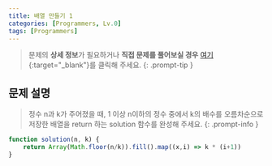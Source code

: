 ```yaml
---
title: 배열 만들기 1
categories: [Programmers, Lv.0]
tags: [Programmers]
---
```


> 문제의 **상세 정보**가 필요하거나 **직접 문제를 풀어보실 경우** [여기](https://school.programmers.co.kr/learn/courses/30/lessons/181901){:target="_blank"}를 클릭해 주세요.
{: .prompt-tip }

## 문제 설명

> 정수 n과 k가 주어졌을 때, 1 이상 n이하의 정수 중에서 k의 배수를 오름차순으로 저장한 배열을 return 하는 solution 함수를 완성해 주세요.
{: .prompt-info }

```js
function solution(n, k) {
    return Array(Math.floor(n/k)).fill().map((x,i) => k * (i+1))
}
```
